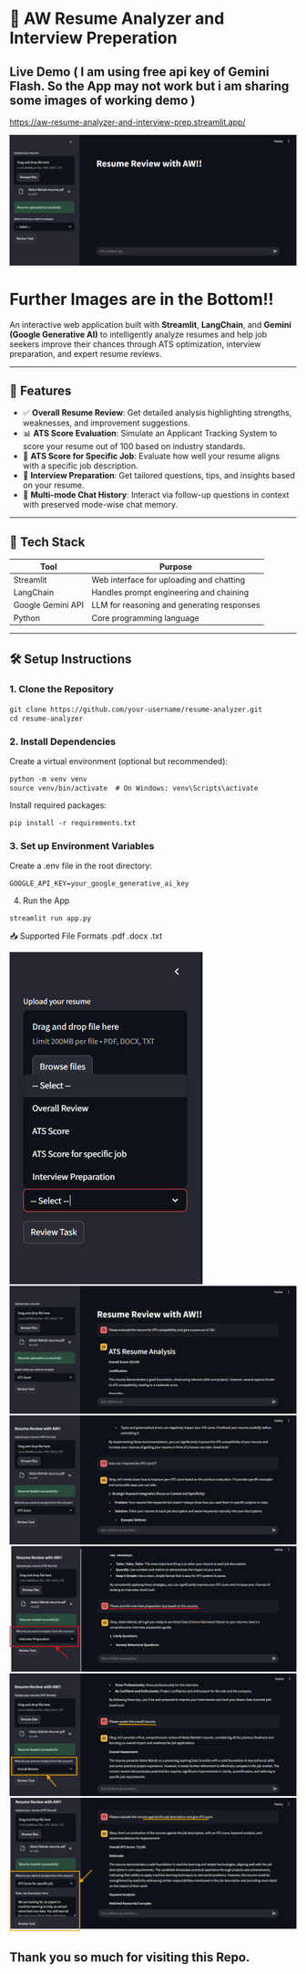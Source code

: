 # 📄 AW Resume Analyzer and Interview Preperation

## Live Demo ( I am using free api key of Gemini Flash. So the App may not work but i am sharing some images of working demo )
https://aw-resume-analyzer-and-interview-prep.streamlit.app/

![Alt](./demo_images/1.png)

# Further Images are in the Bottom!!
An interactive web application built with **Streamlit**, **LangChain**, and **Gemini (Google Generative AI)** to intelligently analyze resumes and help job seekers improve their chances through ATS optimization, interview preparation, and expert resume reviews.

---

## 🚀 Features

- ✅ **Overall Resume Review**: Get detailed analysis highlighting strengths, weaknesses, and improvement suggestions.
- 📊 **ATS Score Evaluation**: Simulate an Applicant Tracking System to score your resume out of 100 based on industry standards.
- 🧠 **ATS Score for Specific Job**: Evaluate how well your resume aligns with a specific job description.
- 💬 **Interview Preparation**: Get tailored questions, tips, and insights based on your resume.
- 🔁 **Multi-mode Chat History**: Interact via follow-up questions in context with preserved mode-wise chat memory.

---

## 🧰 Tech Stack

| Tool              | Purpose                                   |
|-------------------|-------------------------------------------|
| Streamlit         | Web interface for uploading and chatting  |
| LangChain         | Handles prompt engineering and chaining   |
| Google Gemini API | LLM for reasoning and generating responses|
| Python            | Core programming language                 |

---

## 🛠️ Setup Instructions

### 1. Clone the Repository

```
git clone https://github.com/your-username/resume-analyzer.git
cd resume-analyzer
```
### 2. Install Dependencies
Create a virtual environment (optional but recommended):

```
python -m venv venv
source venv/bin/activate  # On Windows: venv\Scripts\activate
```

Install required packages:

```
pip install -r requirements.txt
```
### 3. Set up Environment Variables
Create a .env file in the root directory:
```
GOOGLE_API_KEY=your_google_generative_ai_key
```
4. Run the App
```
streamlit run app.py
```

📥 Supported File Formats
.pdf
.docx
.txt

![Alt](./demo_images/2.png)
![Alt](./demo_images/3.png)
![Alt](./demo_images/4.png)
![Alt](./demo_images/5.png)
![Alt](./demo_images/6.png)
![Alt](./demo_images/7.png)

## Thank you so much for visiting this Repo.
